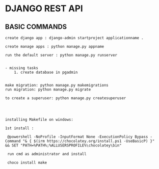 # DJANGO REST API

## BASIC COMMANDS

    create django app : django-admin startproject applicationname .

    create manage apps : python manage.py appname

    run the default server : python manage.py runserver


    - missing tasks
        1. create database in pgadmin


    make migration: python manage.py makemigrations
    run migration: python manage.py migrate

    to create a superuser: python manage.py createsuperuser




    installing Makefile on windows:

    1st install :

     @powershell -NoProfile -InputFormat None -ExecutionPolicy Bypass -Command "& { $(irm https://chocolatey.org/install.ps1 -UseBasicP) }" && SET "PATH=%PATH%;%ALLUSERSPROFILE%\chocolatey\bin"

     run cmd as administrator and install

     choco install make
